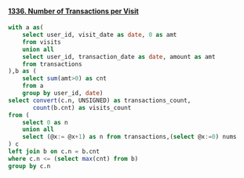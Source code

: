 #### [1336. Number of Transactions per Visit](https://leetcode-cn.com/problems/number-of-transactions-per-visit/)

```sql
with a as(
	select user_id, visit_date as date, 0 as amt
	from visits
	union all
	select user_id, transaction_date as date, amount as amt
	from transactions
),b as (
	select sum(amt>0) as cnt
	from a
	group by user_id, date)
select convert(c.n, UNSIGNED) as transactions_count, 
	   count(b.cnt) as visits_count
from (
	select 0 as n
	union all
	select (@x:= @x+1) as n from transactions,(select @x:=0) nums
) c
left join b on c.n = b.cnt
where c.n <= (select max(cnt) from b)
group by c.n
```